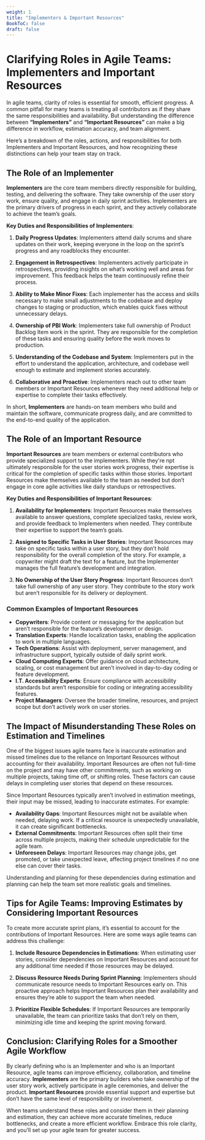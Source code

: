 ```yaml
---
weight: 1
title: "Implementers & Important Resources"
BookToC: false
draft: false
---
```


# Clarifying Roles in Agile Teams: Implementers and Important Resources

In agile teams, clarity of roles is essential for smooth, efficient progress. A common pitfall for many teams is treating all contributors as if they share the same responsibilities and availability. But understanding the difference between **“Implementers”** and **“Important Resources”** can make a big difference in workflow, estimation accuracy, and team alignment.

Here’s a breakdown of the roles, actions, and responsibilities for both Implementers and Important Resources, and how recognizing these distinctions can help your team stay on track.

## The Role of an Implementer

**Implementers** are the core team members directly responsible for building, testing, and delivering the software. They take ownership of the user story work, ensure quality, and engage in daily sprint activities. Implementers are the primary drivers of progress in each sprint, and they actively collaborate to achieve the team’s goals.

**Key Duties and Responsibilities of Implementers**:

1. **Daily Progress Updates**: Implementers attend daily scrums and share updates on their work, keeping everyone in the loop on the sprint’s progress and any roadblocks they encounter.

2. **Engagement in Retrospectives**: Implementers actively participate in retrospectives, providing insights on what’s working well and areas for improvement. This feedback helps the team continuously refine their process.

3. **Ability to Make Minor Fixes**: Each implementer has the access and skills necessary to make small adjustments to the codebase and deploy changes to staging or production, which enables quick fixes without unnecessary delays.

4. **Ownership of PBI Work**: Implementers take full ownership of Product Backlog Item work in the sprint. They are responsible for the completion of these tasks and ensuring quality before the work moves to production.

5. **Understanding of the Codebase and System**: Implementers put in the effort to understand the application, architecture, and codebase well enough to estimate and implement stories accurately.

6. **Collaborative and Proactive**: Implementers reach out to other team members or Important Resources whenever they need additional help or expertise to complete their tasks effectively.

In short, **Implementers** are hands-on team members who build and maintain the software, communicate progress daily, and are committed to the end-to-end quality of the application.

## The Role of an Important Resource

**Important Resources** are team members or external contributors who provide specialized support to the implementers. While they're npt ultimately responsible for the user stories work progress, their expertise is critical for the completion of specific tasks within those stories. Important Resources make themselves available to the team as needed but don’t engage in core agile activities like daily standups or retrospectives.

**Key Duties and Responsibilities of Important Resources**:

1. **Availability for Implementers**: Important Resources make themselves available to answer questions, complete specialized tasks, review work, and provide feedback to Implementers when needed. They contribute their expertise to support the team’s goals.

2. **Assigned to Specific Tasks in User Stories**: Important Resources may take on specific tasks within a user story, but they don’t hold responsibility for the overall completion of the story. For example, a copywriter might draft the text for a feature, but the Implementer manages the full feature’s development and integration.

3. **No Ownership of the User Story Progress**: Important Resources don’t take full ownership of any user story. They contribute to the story work but aren’t responsible for its delivery or deployment.

### Common Examples of Important Resources

- **Copywriters**: Provide content or messaging for the application but aren’t responsible for the feature’s development or design.
- **Translation Experts**: Handle localization tasks, enabling the application to work in multiple languages.
- **Tech Operations**: Assist with deployment, server management, and infrastructure support, typically outside of daily sprint work.
- **Cloud Computing Experts**: Offer guidance on cloud architecture, scaling, or cost management but aren’t involved in day-to-day coding or feature development.
- **I.T. Accessibility Experts**: Ensure compliance with accessibility standards but aren’t responsible for coding or integrating accessibility features.
- **Project Managers**: Oversee the broader timeline, resources, and project scope but don’t actively work on user stories.

## The Impact of Misunderstanding These Roles on Estimation and Timelines

One of the biggest issues agile teams face is inaccurate estimation and missed timelines due to the reliance on Important Resources without accounting for their availability. Important Resources are often not full-time on the project and may have other commitments, such as working on multiple projects, taking time off, or shifting roles. These factors can cause delays in completing user stories that depend on these resources.

Since Important Resources typically aren’t involved in estimation meetings, their input may be missed, leading to inaccurate estimates. For example:
- **Availability Gaps**: Important Resources might not be available when needed, delaying work. If a critical resource is unexpectedly unavailable, it can create significant bottlenecks.
- **External Commitments**: Important Resources often split their time across multiple projects, making their schedule unpredictable for the agile team.
- **Unforeseen Delays**: Important Resources may change jobs, get promoted, or take unexpected leave, affecting project timelines if no one else can cover their tasks.

Understanding and planning for these dependencies during estimation and planning can help the team set more realistic goals and timelines.

## Tips for Agile Teams: Improving Estimates by Considering Important Resources

To create more accurate sprint plans, it’s essential to account for the contributions of Important Resources. Here are some ways agile teams can address this challenge:

1. **Include Resource Dependencies in Estimations**: When estimating user stories, consider dependencies on Important Resources and account for any additional time needed if those resources may be delayed.

2. **Discuss Resource Needs During Sprint Planning**: Implementers should communicate resource needs to Important Resources early on. This proactive approach helps Important Resources plan their availability and ensures they’re able to support the team when needed.

3. **Prioritize Flexible Schedules**: If Important Resources are temporarily unavailable, the team can prioritize tasks that don’t rely on them, minimizing idle time and keeping the sprint moving forward.

## Conclusion: Clarifying Roles for a Smoother Agile Workflow

By clearly defining who is an Implementer and who is an Important Resource, agile teams can improve efficiency, collaboration, and timeline accuracy. **Implementers** are the primary builders who take ownership of the user story work, actively participate in agile ceremonies, and deliver the product. **Important Resources** provide essential support and expertise but don’t have the same level of responsibility or involvement.

When teams understand these roles and consider them in their planning and estimation, they can achieve more accurate timelines, reduce bottlenecks, and create a more efficient workflow. Embrace this role clarity, and you’ll set up your agile team for greater success.

